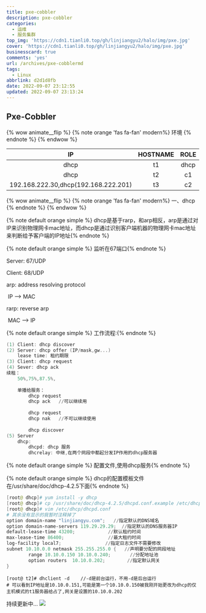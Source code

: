 ```yaml
---
title: pxe-cobbler
description: pxe-cobbler
categories:
  - 运维
  - 服务集群
top_img: 'https://cdn1.tianli0.top/gh/linjiangyu2/halo/img/pxe.jpg'
cover: 'https://cdn1.tianli0.top/gh/linjiangyu2/halo/img/pxe.jpg'
businesscard: true
comments: 'yes'
url: /archives/pxe-cobblermd
tags:
  - Linux
abbrlink: d2d1d8fb
date: 2022-09-07 23:12:55
updated: 2022-09-07 23:13:24
---
```


## Pxe-Cobbler

{% wow animate__flip %}
{% note orange 'fas fa-fan' modern%}
环境
{% endnote %}
{% endwow %}

|                  IP                  | HOSTNAME | ROLE |
| :----------------------------------: | :------: | :--: |
|                 dhcp                 |    t1    | dhcp |
|                 dhcp                 |    t2    |  c1  |
| 192.168.222.30,dhcp(192.168.222.201) |    t3    |  c2  |


{% wow animate__flip %}
{% note orange 'fas fa-fan' modern%}
一、dhcp
{% endnote %}
{% endwow %}

{% note default orange simple %} dhcp是基于rarp，和arp相反，arp是通过对IP来识别物理网卡mac地址，而dhcp是通过识别客户端机器的物理网卡mac地址来判断给予客户端的IP地址{% endnote %}

{% note default orange simple %} 监听在67端口{% endnote %}

Server: 67/UDP

Client: 68/UDP

arp: address resolving protocol

​	IP  --> MAC

rarp: reverse arp

​	MAC --> IP

{% note default orange simple %} 工作流程:{% endnote %}

```powershell
(1) Client: dhcp discover
(2) Server: dhcp offer (IP/mask,gw...)
	lease time: 租约期限
(3) Client: dhcp request
(4) Sever: dhcp ack
续租：
	50%,75%,87.5%,
	
	单播给服务：
		dhcp request
		dhcp ack   //可以继续用
		
		dhcp request
		dhcp nak   //不可以继续使用
		
		dhcp discover
(5) Server
	dhcp:
		dhcpd: dhcp 服务
		dhcrelay: 中继,在两个网段中都起分发IP作用的dhcp服务器
```

{% note default orange simple %} 配置文件,使用dhcp服务{% endnote %}

{% note default orange simple %} dhcp的配置模板文件在/usr/share/doc/dhcp-4.2.5下面{% endnote %}

```powershell
[root@ dhcp]# yum install -y dhcp
[root@ dhcp]# cp /usr/share/doc/dhcp-4.2.5/dhcpd.conf.example /etc/dhcp/dhcpd.conf //模板文件拷贝
[root@ dhcp]# vim /etc/dhcp/dhcpd.conf
# 其余没有显示的我暂时注释掉了
option domain-name "linjiangyu.com";   //指定默认的DNS域名 
option domain-name-servers 119.29.29.29;  //指定默认的DNS服务器IP
default-lease-time 43200;            //默认租约时间
max-lease-time 86400;                //最大租约时间
log-facility local7;				//指定日志文件不需要修改
subnet 10.10.0.0 netmask 255.255.255.0 {   //声明要分配的网段地址
        range 10.10.0.150 10.10.0.240;       //分配地址池
        option routers  10.10.0.202;		//指定默认网关
}
```

```shell
[root@ t2]# dhclient -d    //-d是前台运行，不用-d是后台运行
# 可以看到IP地址是10.10.0.151,可能是第一个10.10.0.150被我刚开始更改为dhcp的仅主机模式的t1服务器给占了,网关是设置的10.10.0.202
```

持续更新中...
![](https://cdn1.tianli0.top/gh/linjiangyu2/halo/img/siMAqL1Zewz3QlJ.webp)
